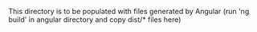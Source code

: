 This directory is to be populated with files generated by Angular
(run 'ng build' in angular directory and copy dist/* files here)
